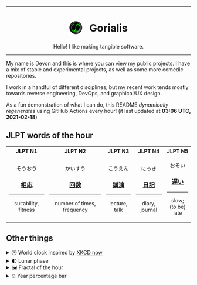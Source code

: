 ***

<h1 align="center">
<sub>
    <img src="readme/resources/avatar.png" height="36">
</sub>
&nbsp;
Gorialis
</h1>
<p align="center">
Hello! I like making tangible software.
</p>

***

My name is Devon and this is where you can view my public projects. I have a mix of stable and experimental projects, as well as some more comedic repositories.

I work in a handful of different disciplines, but my recent work tends mostly towards reverse engineering, DevOps, and graphical/UX design.

As a fun demonstration of what I can do, this README *dynamically regenerates* using GitHub Actions every hour! (it last updated at **03:06 UTC, 2021-02-18**)

<h2>JLPT words of the hour</h2>
<table>
    <tr>
        <th>JLPT N1</th>
        <th>JLPT N2</th>
        <th>JLPT N3</th>
        <th>JLPT N4</th>
        <th>JLPT N5</th>
    </tr>
    <tr>
        <td>
            <p align="center">そうおう</p>
            <h3 align="center"><b><a href="https://jisho.org/search/%E7%9B%B8%E5%BF%9C">相応</a></b></h3>
            <hr>
            <p align="center">suitability,<wbr> fitness</p>
        </td>
        <td>
            <p align="center">かいすう</p>
            <h3 align="center"><b><a href="https://jisho.org/search/%E5%9B%9E%E6%95%B0">回数</a></b></h3>
            <hr>
            <p align="center">number of times,<wbr> frequency</p>
        </td>
        <td>
            <p align="center">こうえん</p>
            <h3 align="center"><b><a href="https://jisho.org/search/%E8%AC%9B%E6%BC%94">講演</a></b></h3>
            <hr>
            <p align="center">lecture,<wbr> talk</p>
        </td>
        <td>
            <p align="center">にっき</p>
            <h3 align="center"><b><a href="https://jisho.org/search/%E6%97%A5%E8%A8%98">日記</a></b></h3>
            <hr>
            <p align="center">diary,<wbr> journal</p>
        </td>
        <td>
            <p align="center">おそい</p>
            <h3 align="center"><b><a href="https://jisho.org/search/%E9%81%85%E3%81%84">遅い</a></b></h3>
            <hr>
            <p align="center">slow;<br> (to be) late</p>
        </td>
    </tr>
</table>

<h2>Other things</h2>
<details>
<summary>🕒  World clock inspired by <a href="https://xkcd.com/now">XKCD now</a></summary>

> <img src="generated/now.png" width="512">

</details>
<details>
<summary>🌓 Lunar phase</summary>

The moon is approximately 23.68% through its phase (First Quarter).

</details>
<details>
<summary>&#x1f5bc; Fractal of the hour</summary>

> <img src="generated/fractal.png" width="512">

</details>
<details>
<summary>&#x23f2; Year percentage bar</summary>
<pre><code>2021 [██▁▁▁▁▁▁▁▁▁▁▁▁▁▁▁▁▁▁] 13.19%</code></pre>
</details>
